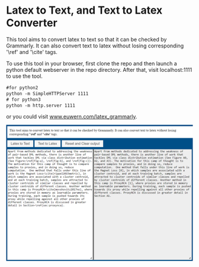 # Latex to Text, and Text to Latex Converter

This tool aims to convert latex to text so that it can be checked by Grammarly. It can also convert text to latex without losing corresponding '\ref' and '\cite' tags.

To use this tool in your browser, first clone the repo and then launch a python default webserver in the repo directory. After that, visit localhost:1111 to use the tool. 
	
    #for python2
    python -m SimpleHTTPServer 1111
    # for python3
    python -m http.server 1111

or you could visit www.euwern.com/latex_grammarly. 

![alt text](screenshot.png "demo")
